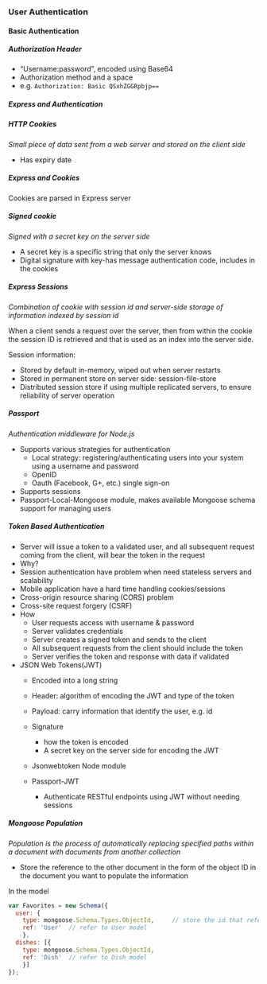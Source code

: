 ### User Authentication


#### Basic Authentication


##### Authorization Header



*   “Username:password”, encoded using Base64
*   Authorization method and a space
*   e.g. `Authorization: Basic QSxhZGGRpbjp==`


##### Express and Authentication



##### HTTP Cookies

_Small piece of data sent from a web server and stored on the client side_



*   Has expiry date


##### Express and  Cookies

Cookies are parsed in Express server


##### Signed cookie

_Signed with a secret key on the server side_



*   A secret key is a specific string that only the server knows
*   Digital signature with key-has message authentication code, includes in the cookies


##### Express Sessions

_Combination of cookie with session id and server-side storage of information indexed by session id_

When a client sends a request over the server, then from within the cookie the session ID is retrieved and that is used as an index into the server side.

Session information:



*   Stored by default in-memory, wiped out when server restarts
*   Stored in permanent store on server side: session-file-store
*   Distributed session store if using multiple replicated servers, to ensure reliability of server operation


##### Passport

_Authentication middleware for Node.js_



*   Supports various strategies for authentication
    *   Local strategy: registering/authenticating users into your system using a username and password
    *   OpenID
    *   Oauth (Facebook, G+, etc.) single sign-on
*   Supports sessions
*   Passport-Local-Mongoose module, makes available Mongoose schema support for managing users


##### Token Based Authentication



*   Server will issue a token to a validated user, and all subsequent request coming from the client, will bear the token in the request
*   Why?
*   Session authentication have problem when need stateless servers and scalability
*   Mobile application have a hard time handling cookies/sessions
*   Cross-origin resource sharing (CORS) problem
*   Cross-site request forgery (CSRF)
*   How
    *   User requests access with username & password
    *   Server validates credentials
    *   Server creates a signed token and sends to the client
    *   All subsequent requests from the client should include the token
    *   Server verifies the token and  response  with data if validated
*   JSON Web Tokens(JWT)
    *   Encoded into a long string




    *   Header: algorithm of encoding the JWT and type of the token
    *   Payload: carry information that identify the user, e.g. id
    *   Signature
        *   how the token is encoded
        *   A secret key on the server side for encoding the JWT
    *   Jsonwebtoken Node module
    *   Passport-JWT
        *   Authenticate RESTful endpoints using JWT without needing sessions


##### Mongoose Population

_Population is the process of automatically replacing specified paths within a document with documents from another collection_



*   Store the reference  to the other document in the form of the object ID in the document you want to populate the information

In the model
```javascript
var Favorites = new Schema({
  user: {
	type: mongoose.Schema.Types.ObjectId,     // store the id that refers the user
	ref: 'User'  // refer to User model
	},
  dishes: [{
	type: mongoose.Schema.Types.ObjectId,
	ref: 'Dish'  // refer to Dish model
	}]
});
```

